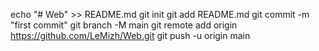 echo "# Web" >> README.md
git init
git add README.md
git commit -m "first commit"
git branch -M main
git remote add origin https://github.com/LeMizh/Web.git
git push -u origin main
